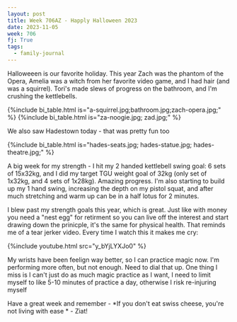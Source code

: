 ```yaml
---
layout: post
title: Week 706AZ - Happly Halloween 2023
date: 2023-11-05
week: 706
fj: True
tags:
  - family-journal
---
```


Halloweeen is our favorite holiday. This year Zach was the phantom of the Opera, Amelia was a witch from her favorite video game, and I had hair (and was a squirrel). Tori's made slews of progress on the bathroom, and I'm crushing the kettlebells.

{%include bi_table.html is="a-squirrel.jpg;bathroom.jpg;zach-opera.jpg;" %}
{%include bi_table.html is="za-noogie.jpg; zad.jpg;" %}

We also saw Hadestown today - that was pretty fun too

{%include bi_table.html is="hades-seats.jpg; hades-statue.jpg; hades-theatre.jpg;" %}

A big week for my strength - I hit my 2 handed kettlebell swing goal: 6 sets of 15x32kg, and I did my target TGU weight goal of 32kg (only set of 1x32kg, and 4 sets of 1x28kg).  Amazing progress. I'm also starting to build up my 1 hand swing, increasing the depth on my pistol squat, and after much stretching and warm up can be in a half lotus for 2 minutes.

I blew past my strength goals this year, which is great. Just like with money you need a "nest egg" for retirment so you can live off the interest and start drawing down the prinicple,  it's the same for physical health.  That reminds me of a tear jerker video. Every time I watch this it makes me cry:

{%include youtube.html src="y_bYjLYXJo0" %}

My wrists have been feelign way better, so I can practice magic now. I'm performing more often, but not enough. Need to dial that up. One thing I miss is I can't just do as much magic practice as I want, I need to limit myself to like 5-10 minutes of practice a day, otherwise I risk re-injuring myself


Have a great week and remember - *If you don't eat swiss cheese, you're not living with ease * - Ziat!
